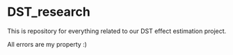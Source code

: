 # DST_research
This is repository for everything related to our DST effect estimation project.

All errors are my property :)

